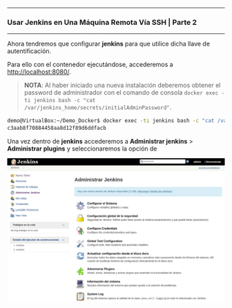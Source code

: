 ---------------------------------------------------------

### Usar Jenkins en Una Máquina Remota Vía SSH | Parte 2

---------------------------------------------------------

Ahora tendremos que configurar **jenkins** para que utilice dicha llave de autentificación.

Para ello con el contenedor ejecutándose, accederemos a [http://localhost:8080/](http://localhost:8080/).

> **NOTA**: Al haber iniciado una nueva instalación deberemos obtener el password de administrador con el comando de consola `docker exec -ti jenkins bash -c "cat /var/jenkins_home/secrets/initialAdminPassword"`.

```bash
demo@VirtualBox:~/Demo_Docker$ docker exec -ti jenkins bash -c "cat /var/jenkins_home/secrets/initialAdminPassword"
c3aab8f70884458aa8d12f89d6ddfacb
```

Una vez dentro de **jenkins** accederemos a **Administrar jenkins** > **Administrar plugins** y seleccionaremos la opción de 

![./img/00036.png](./img/0036.png)